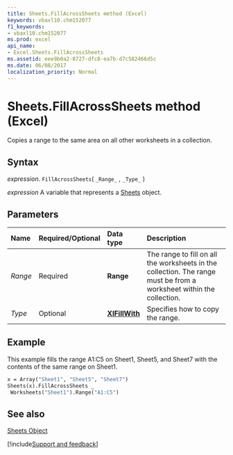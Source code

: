 ```yaml
---
title: Sheets.FillAcrossSheets method (Excel)
keywords: vbaxl10.chm152077
f1_keywords:
- vbaxl10.chm152077
ms.prod: excel
api_name:
- Excel.Sheets.FillAcrossSheets
ms.assetid: eee9b0a2-0727-dfc8-ea7b-d7c582466d5c
ms.date: 06/08/2017
localization_priority: Normal
---
```



# Sheets.FillAcrossSheets method (Excel)

Copies a range to the same area on all other worksheets in a collection.


## Syntax

_expression_. `FillAcrossSheets`( `_Range_` , `_Type_` )

_expression_ A variable that represents a [Sheets](Excel.Sheets.md) object.


## Parameters



|Name|Required/Optional|Data type|Description|
|:-----|:-----|:-----|:-----|
| _Range_|Required| **Range**|The range to fill on all the worksheets in the collection. The range must be from a worksheet within the collection.|
| _Type_|Optional| **[XlFillWith](Excel.XlFillWith.md)**|Specifies how to copy the range.|

## Example

This example fills the range A1:C5 on Sheet1, Sheet5, and Sheet7 with the contents of the same range on Sheet1.


```vb
x = Array("Sheet1", "Sheet5", "Sheet7") 
Sheets(x).FillAcrossSheets _ 
 Worksheets("Sheet1").Range("A1:C5")
```


## See also


[Sheets Object](Excel.Sheets.md)

[!include[Support and feedback](~/includes/feedback-boilerplate.md)]